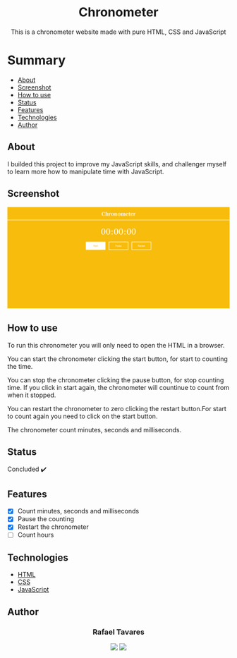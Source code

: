 <h1 align="center">Chronometer</h1>
<p align="center">This is a chronometer website made with pure HTML, CSS and JavaScript</p>

Summary
===========
<!--ts-->
  * [About](#about)
  * [Screenshot](#screenshot)
  * [How to use](#how-to-use)
  * [Status](#status)
  * [Features](#features)
  * [Technologies](#technologies)
  * [Author](#author)
<!--te-->

About
-----
I builded this project to improve my JavaScript skills, and challenger myself to learn more how to manipulate time with JavaScript.

Screenshot
----------
<img alt="screenshot" title="screenshot" src="assets/screenshot/screenshot.png"><img>

How to use
----------
<p>To run this chronometer you will only need to open the HTML in a browser.</p>
<p>You can start the chronometer clicking the start button, for start to counting the time.</p>
<p>You can stop the chronometer clicking the pause button, for stop counting time. If you click in start again, the chronometer will countinue to count from when it stopped.</p>
<p>You can restart the chronometer to zero clicking the restart button.For start to count again you need to click on the start button.</p>
<p>The chronometer count minutes, seconds and milliseconds.</p>

Status
------
Concluded :heavy_check_mark:

Features
--------
- [x] Count minutes, seconds and milliseconds
- [x] Pause the counting
- [x] Restart the chronometer
- [ ] Count hours

Technologies
------------
- [HTML](https://html.com/)
- [CSS](https://www.w3.org/Style/CSS/Overview.en.html)
- [JavaScript](https://www.javascript.com/)

Author
------
<h3 align="center">Rafael Tavares</h3>
<p align="center">
 <a href="https://www.facebook.com/rafael.tavares.39904/"><img src="https://img.shields.io/badge/Facebook-1877F2?style=for-the-badge&logo=facebook&logoColor=white"></img></a>
 <a href="https://www.instagram.com/rafatavares03/"><img src="https://img.shields.io/badge/Instagram-%23E4405F.svg?style=for-the-badge&logo=Instagram&logoColor=white"></img></a>
</p>
